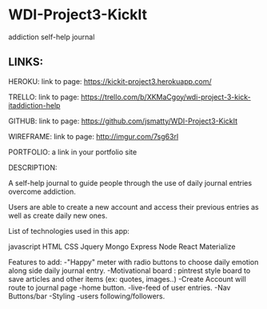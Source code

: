 # WDI-Project3-KickIt
addiction self-help journal

LINKS:
------

HEROKU: link to page: https://kickit-project3.herokuapp.com/

TRELLO: link to page: https://trello.com/b/XKMaCgoy/wdi-project-3-kick-itaddiction-help

GITHUB: link to page: https://github.com/jsmatty/WDI-Project3-KickIt

WIREFRAME: link to page: http://imgur.com/7sg63rl

PORTFOLIO: a link in your portfolio site


DESCRIPTION:

A self-help journal to guide people through the use of daily journal entries overcome addiction. 

Users are able to create a new account and access their previous entries as well as create daily new ones.



List of technologies used in this app:

javascript
HTML
CSS
Jquery
Mongo
Express
Node
React 
Materialize


Features to add:
-"Happy" meter with radio buttons to choose daily emotion along side daily journal entry.
-Motivational board : pintrest style board to save articles and other items (ex: quotes, images..)
-Create Account will route to journal page
-home button.
-live-feed of user entries.
-Nav Buttons/bar
-Styling
-users following/followers.



